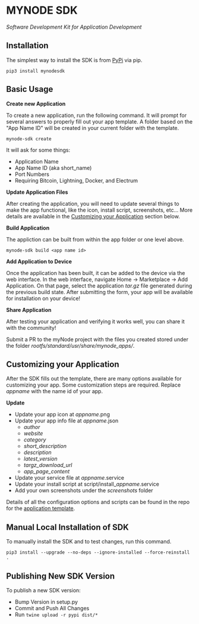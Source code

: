 # MYNODE SDK
*Software Development Kit for Application Development*

## Installation
The simplest way to install the SDK is from [PyPi](https://pypi.org/manage/project/mynodesdk/releases/) via pip.

`pip3 install mynodesdk`

## Basic Usage

**Create new Application**

To create a new application, run the following command. It will prompt for several answers to properly fill out your app template. A folder based on the "App Name ID" will be created in your current folder with the template.

`mynode-sdk create`

It will ask for some things:
- Application Name
- App Name ID (aka short_name)
- Port Numbers
- Requiring Bitcoin, Lightning, Docker, and Electrum

**Update Application Files**

After creating the application, you will need to update several things to make the app functional, like the icon, install script, screenshots, etc... More details are available in the [Customizing your Application](#customizing-your-application) section below.

**Build Application**

The appliction can be built from within the app folder or one level above.

`mynode-sdk build <app name id>`

**Add Application to Device**

Once the application has been built, it can be added to the device via the web interface. In the web interface, navigate Home -> Marketplace -> Add Application. On that page, select the application *tar.gz* file generated during the previous build state. After submitting the form, your app will be available for installation on your device!

**Share Application**

After testing your application and verifying it works well, you can share it with the community!

Submit a PR to the myNode project with the files you created stored under the folder *rootfs/standard/usr/share/mynode_apps/<app name id>*.

## Customizing your Application
After the SDK fills out the template, there are many options available for customizing your app. Some customization steps are required. Replace *appname* with the name id of your app.

**Update**

- Update your app icon at *appname*.png
- Update your app info file at *appname*.json
  - *author*
  - *website*
  - *category*
  - *short_description*
  - *description*
  - *latest_version*
  - *targz_download_url*
  - *app_page_content*
- Update your service file at *appname*.service
- Update your install script at script/install_*appname*.service
- Add your own screenshots under the *screenshots* folder

Details of all the configuration options and scripts can be found in the repo for the [application template](https://github.com/mynodebtc/sdk_app_template).


## Manual Local Installation of SDK
To manually install the SDK and to test changes, run this command.

`pip3 install --upgrade --no-deps --ignore-installed --force-reinstall .`


## Publishing New SDK Version
To publish a new SDK version:
- Bump Version in setup.py
- Commit and Push All Changes
- Run `twine upload -r pypi dist/*`